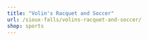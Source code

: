 ```yaml
---
title: "Volin's Racquet and Soccer"
url: /sioux-falls/volins-racquet-and-soccer/
shop: sports
---
```

